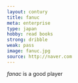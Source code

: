 ```yaml
---
layout: contury
title: fanuc
meta: enterprise
type: japan
hobby: read books
strong: dribble
weak: pass
image: fanuc.jpg
source: http://naver.com
---
```


*fanac* is a good player
